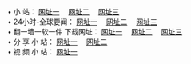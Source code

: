 &#8226; 小 站：
<a href="http://go365.gq/" target="_blank">网址一</a>
　<a href="http://line36.gq/" target="_blank">网址二</a>
　<a href="http://qq404.cf/" target="_blank">网址三</a>
　<br />
&#8226; 24小时-全球要闻：
<a href="http://go365.gq/read/go/n1.html" target="_blank">网址一</a>
　<a href="http://line36.gq/read/go/n1.html" target="_blank">网址二</a>
　<a href="http://qq404.cf/read/go/n1.html" target="_blank">网址三</a>
　<br />
&#8226; 翻一墙一软一件 下载网址：
<a href="http://go365.gq/read/go/f1.html" target="_blank">网址一</a>
　<a href="http://line36.gq/read/go/f2.html" target="_blank">网址二</a>
　<a href="http://qq404.cf/read/go/f3.html" target="_blank">网址三</a>
<br />
&#8226; 分 享 小 站：
<a href="http://go365.gq/" target="_blank">网址一</a>
　<a href="http://line36.gq/" target="_blank">网址二</a>
<br />
&#8226; 视 频 小 站：
<a href="http://qq404.cf/" target="_blank">网址一</a><br />
